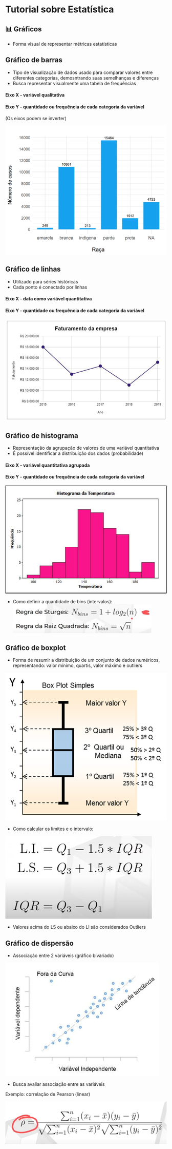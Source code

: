 # Tutorial sobre Estatística
## 📊 Gráficos
- Forma visual de representar métricas estatísticas

## Gráfico de barras
- Tipo de visualização de dados usado para comparar valores entre diferentes categorias, demosntrando suas semelhanças e diferenças
- Busca representar visualmente uma tabela de frequências

#### Eixo X - variável qualitativa
#### Eixo Y - quantidade ou frequência de cada categoria da variável
(Os eixos podem se inverter)

![Grafico de barras](imagens/grafico-1.png)

## Gráfico de linhas
- Utilizado para séries históricas
- Cada ponto é conectado por linhas

#### Eixo X - data como variável quantitativa
#### Eixo Y - quantidade ou frequência de cada categoria da variável

![Gráfico de linhas](imagens/grafico-2.png)

## Gráfico de histograma
- Representação da agrupação de valores de uma variável quantitativa
- É possível identificar a distribuição dos dados (probabilidade)

#### Eixo X - variável quantitativa agrupada
#### Eixo Y - quantidade ou frequência de cada categoria da variável

![Gráfico de histograma](imagens/grafico-3.png)

- Como definir a quantidade de bins (intervalos):
![Número de intervalos](imagens/image-18.png)

## Gráfico de boxplot
- Forma de  resumir a distribuição de um conjunto de dados numéricos, representando: valor mínimo, quartis, valor máximo e outliers

![Boxplot](imagens/grafico-4.png)

- Como calcular os limites e o intervalo:

![Limites e intervalo](imagens/image-19.png)

- Valores acima do LS ou abaixo do LI são considerados Outliers

## Gráfico de dispersão
- Associação entre 2 variáveis
(gráfico bivariado)


![Gráfico de diserssão](imagens/grafico-5.png)

- Busca avaliar associação entre as variáveis

Exemplo: correlação de Pearson (linear)

![Correlação Pearson](imagens/image-20.png)


